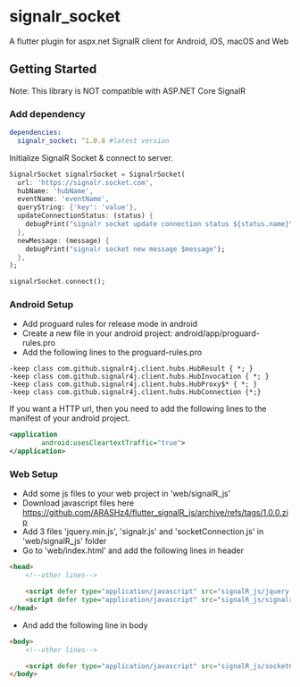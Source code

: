 # signalr_socket

A flutter plugin for aspx.net SignalR client for Android, iOS, macOS and Web

## Getting Started

Note: This library is NOT compatible with ASP.NET Core SignalR

### Add dependency

```yaml
dependencies:
  signalr_socket: ^1.0.8 #latest version
```

Initialize SignalR Socket & connect to server.

```dart
SignalrSocket signalrSocket = SignalrSocket(
  url: 'https://signalr.socket.com',
  hubName: 'hubName',
  eventName: 'eventName',
  queryString: {'key': 'value'},
  updateConnectionStatus: (status) {
    debugPrint("signalr socket update connection status ${status.name}");
  },
  newMessage: (message) {
    debugPrint("signalr socket new message $message");
  },
);

signalrSocket.connect();
```

### Android Setup
- Add proguard rules for release mode in android
- Create a new file in your android project: android/app/proguard-rules.pro
- Add the following lines to the proguard-rules.pro
```
-keep class com.github.signalr4j.client.hubs.HubResult { *; }
-keep class com.github.signalr4j.client.hubs.HubInvocation { *; }
-keep class com.github.signalr4j.client.hubs.HubProxy$* { *; }
-keep class com.github.signalr4j.client.hubs.HubConnection {*;}
```

If you want a HTTP url, then you need to add the following lines to the manifest of your android project.

```xml
<application
        android:usesCleartextTraffic="true">
</application>
```

### Web Setup
- Add some js files to your web project in 'web/signalR_js'
- Download javascript files here https://github.com/ARASHz4/flutter_signalR_js/archive/refs/tags/1.0.0.zip
- Add 3 files 'jquery.min.js', 'signalr.js' and 'socketConnection.js' in 'web/signalR_js' folder
- Go to 'web/index.html' and add the following lines in header
```html
<head>
    <!--other lines-->

    <script defer type="application/javascript" src="signalR_js/jquery.min.js"></script>
    <script defer type="application/javascript" src="signalR_js/signalr.js"></script>
</head>
```
- And add the following line in body
```html
<body>
    <!--other lines-->

    <script defer type="application/javascript" src="signalR_js/socketConnection.js"></script>
</body>
```